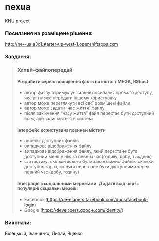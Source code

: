 # nexua
KNU project
### Посилання на розміщене рішення:
http://nex-ua.a3c1.starter-us-west-1.openshiftapps.com
### Завдання:
>  ### Хапай-файлопередай
>  #### Розробити сервіс поширення фалів на кшталт MEGA, RGhost
>  * автор файлу отримує унікальне посилання прямого доступу, яке він може передати іншому користувачу
>  * автор може переглянути всі свої розміщені файли
>  * автор може задати “час життя” файлу
>  * після закінчення “часу життя” файл перестає бути доступний всім, але залишається в системі
> #### Інтерфейс користувача повинен містити
>  - перелік доступних файлів
>  - випадкове відображення файлу
>  - випадкове відображення файлу, який перестане бути доступним менше ніж за певний час(годину, добу, тиждень)
>  - статистику: скільки всього було завантажено файлів, скільки доступно зараз, скільки перестане бути доступними через певний час (добу, годину)
> #### Інтеграція з соціальними мережами:  Додати вхід через популярні соціальні мережі
>  + Facebook (https://developers.facebook.com/docs/facebook-login)
>  + Google (https://developers.google.com/identity/)
### Виконали:
Білецький, Іванченко, Липай, Яценко
